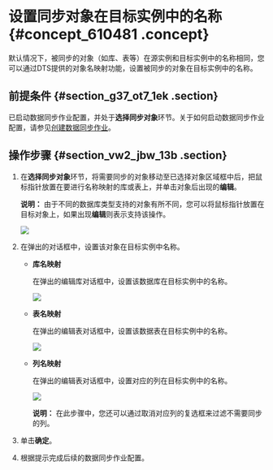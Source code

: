 # 设置同步对象在目标实例中的名称 {#concept_610481 .concept}

默认情况下，被同步的对象（如库、表等）在源实例和目标实例中的名称相同，您可以通过DTS提供的对象名映射功能，设置被同步的对象在目标实例中的名称。

## 前提条件 {#section_g37_ot7_1ek .section}

已启动数据同步作业配置，并处于**选择同步对象**环节。关于如何启动数据同步作业配置，请参见[创建数据同步作业](../../../../cn.zh-CN/快速入门/创建数据同步作业.md#)。

## 操作步骤 {#section_vw2_jbw_13b .section}

1.  在**选择同步对象**环节，将需要同步的对象移动至已选择对象区域框中后，把鼠标指针放置在要进行名称映射的库或表上，并单击对象后出现的**编辑**。

    **说明：** 由于不同的数据库类型支持的对象有所不同，您可以将鼠标指针放置在目标对象上，如果出现**编辑**则表示支持该操作。

    ![](http://static-aliyun-doc.oss-cn-hangzhou.aliyuncs.com/assets/img/947854/156454157951469_zh-CN.png)

2.  在弹出的对话框中，设置该对象在目标实例中名称。
    -   **库名映射** 

        在弹出的编辑库对话框中，设置该数据库在目标实例中的名称。

        ![](http://static-aliyun-doc.oss-cn-hangzhou.aliyuncs.com/assets/img/17120/156454157949062_zh-CN.png)

    -   **表名映射** 

        在弹出的编辑表对话框中，设置该数据表在目标实例中的名称。

        ![](http://static-aliyun-doc.oss-cn-hangzhou.aliyuncs.com/assets/img/17120/156454157949063_zh-CN.png)

    -   **列名映射** 

        在弹出的编辑表对话框中，设置对应的列在目标实例中的名称。

        ![](http://static-aliyun-doc.oss-cn-hangzhou.aliyuncs.com/assets/img/17120/156454157949064_zh-CN.png)

        **说明：** 在此步骤中，您还可以通过取消对应列的复选框来过滤不需要同步的列。

3.  单击**确定**。
4.  根据提示完成后续的数据同步作业配置。

